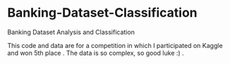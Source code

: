# Banking-Dataset-Classification
Banking Dataset Analysis and Classification

This code and data are for a competition in which I participated on Kaggle and won 5th place .
The data is so complex, so good luke :) .

